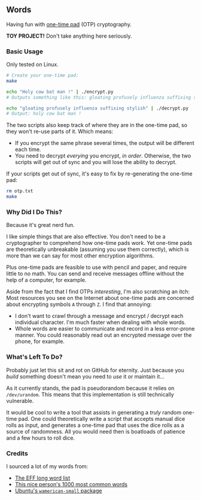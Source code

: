 ## Words

Having fun with [one-time pad][1] (OTP) cryptography.

**TOY PROJECT!** Don't take anything here seriously.

### Basic Usage

Only tested on Linux.

```bash
# Create your one-time pad:
make

echo "Holy cow bat man !" | ./encrypt.py
# Outputs something like this: gloating profusely influenza suffixing stylish

echo "gloating profusely influenza suffixing stylish" | ./decrypt.py
# Output: holy cow bat man !
```

The two scripts also keep track of where they are in the one-time pad, so they won't re-use parts of it. Which means:

* If you encrypt the same phrase several times, the output will be different each time.
* You need to decrypt _everying_ you encrypt, _in order_. Otherwise, the two scripts will get out of sync and you will
  lose the ability to decrypt.

If your scripts get out of sync, it's easy to fix by re-generating the one-time pad:

```bash
rm otp.txt
make
```

### Why Did I Do This?

Because it's great nerd fun.

I like simple things that are also effective. You don't need to be a cryptographer to comprehend how one-time pads work.
Yet one-time pads are theoretically unbreakable (assuming you use them correctly), which is more than we can say for
most other encryption algorithms.

Plus one-time pads are feasible to use with pencil and paper, and require little to no math. You can send and receive
messages offline without the help of a computer, for example.

Aside from the fact that I find OTPs _interesting_, I'm also scratching an itch: Most resources you see on the Internet
about one-time pads are concerned about encrypting symbols `A` through `Z`. I find that annoying:

* I don't want to crawl through a message and encrypt / decrypt each individual character. I'm much faster when dealing
  with whole words.
* Whole words are easier to communicate and record in a less error-prone manner. You could reasonably read out an
  encrypted message over the phone, for example.

### What's Left To Do?

Probably just let this sit and rot on GitHub for eternity. Just because you _build_ something doesn't mean you need to
_use_ it or maintain it...

As it currently stands, the pad is pseudorandom because it relies on `/dev/urandom`. This means that this implementation
is still technically vulnerable.

It would be cool to write a tool that assists in generating a _truly_ random one-time pad. One could theoretically write
a script that accepts manual dice rolls as input, and generates a one-time pad that uses the dice rolls as a source of
randomness. All you would need then is boatloads of patience and a few hours to roll dice.

### Credits

I sourced a lot of my words from:

* [The EFF long word list][2]
* [This nice person's 1000 most common words][3]
* [Ubuntu's `wamerican-small` package][4]

[1]: https://en.wikipedia.org/wiki/One-time_pad
[2]: https://www.eff.org/deeplinks/2016/07/new-wordlists-random-passphrases
[3]: https://gist.github.com/deekayen/4148741
[4]: https://packages.ubuntu.com/jammy/wamerican-small
